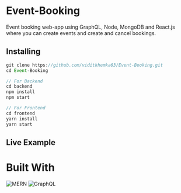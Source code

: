 # Event-Booking
Event booking web-app using GraphQL, Node, MongoDB and React.js where you can create events and create and cancel bookings.

## Installing
```javascript
git clone https://github.com/viditkhemka63/Event-Booking.git
cd Event-Booking

// For Backend
cd backend
npm install 
npm start

// For Frontend
cd frontend
yarn install 
yarn start

```
## Live Example


# Built With
![MERN](https://codingthesmartway.com/wp-content/uploads/2019/01/mern_logo.png)
![GraphQL](https://cdn-images-1.medium.com/max/1000/1*IvCDlfi3vQfgyKO1eFv4jA.png)
<br>
